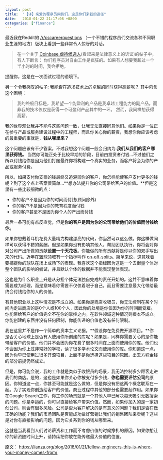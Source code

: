 ```yaml
---
layout: post
title:  "【译】亲爱的程序员同侪们，这是你们来钱的途径"
date:   2018-01-22 21:17:08 +0800 
categories: ["finance"]
---
```


最近我在Reddit的 [/r/cscareerquestions][/r/cscareerquestions] （一个不错的程序员们交流各种不同职业生涯的地方）版块上看到一些非常令人惊讶的对话。

> 在一个关于 [Coinbase 虐待候选人][Coinbase mistreating a candidate](看起来是法律意义上的诉讼)的帖子中，有人下断言： 你们程序员对自由工作是疯狂的。如果有人想要我超过一个半小时的时间，我会拒绝。

提醒你，这是在一次面试过程的语境下。

另一个令我感叹的帖子: [我能否在追求技术上的卓越的同时获得高薪呢？][How can I pursue technical excellence above all else, while still getting paid well] 其中包含这个困境：
> 我的终极目标是，我希望一个能盈利的产品是我卓越工程能力的副产品，而非我的技术仅仅是获得一个可盈利产品其中的一环。
> 然而，我同样想获得高薪。

我的世界观让我并不能与这些问题一致，让我无法直接同意他们。如果你是一位正在参与产品或服务建设过程中的工程师，而且你关心你的薪资，我想你你应该考虑的最重要的事就是，**钱从哪里来？**

这个问题应该有不少答案，不过我想这个问题一般会归纳为:**我们从我们的客户哪里获得钱。** 当然你可能正处于比较早期的阶段，目前由投资者付钱...不过他们之所以付钱给你是因为他们打赌最终你将构建一个真实的业务，而客户将会为你的产品或服务付费。

所以，如果支付你支票的钱最终又追溯回你的客户，你怎样能使客户支付更多的钱呢？到了这个点上答案很简单...**想办法提升你的公司带给客户的价值。**但是这里有一些比较细微的点：
- 你的客户不是因为你的时间而付钱(顾问除外)
- 你的客户不是因为你的教育程度而付钱
- 你的客户甚至不是因为你个人的产出而付钱

最后一条可能有点反直觉，但是**你的客户是因为你的公司带给他们的价值而付钱给你。**

如果你想戴着耳机花费大量精力构建漂亮的代码，你当然可以这么做。你这样做同样可以获得不错的薪酬。但是如果你没有影响其他人，帮助团队执行，你将会对你对公司产出所做的贡献**设置一个天花板**。你能做的所有贡献将是你以你的双手写出来的代码。近年在篮球领域有一个指标叫作 [on-off-splits][on-off-splits]。简单来说，这意味着要捕捉你的球队在场上或场下的表现。我喜欢这个指标因为这是一个去衡量个体对整个团队的影响的尝试，并且默认个体的数据并不能表现整体表现。

这也是为什么职业上升是从分担个体无法独自完成的责任开始的。这并不意味着你需要成为经理，而是意味着你需要不仅仅着眼于自己，而且需要注意最大化带给最终会付钱给你的人的价值。

有其他职业以上这种情况是不成立的。如果你是商店收银员，你无法控制在某个时间内走进商店的是0个人或100个人，因此你的处境是你仅因为你的时间而受雇。你能带给客户的价值完全不在你的掌控之内。在软件领域这种情况则根本不成立。你能创建的东西并没有任何限制，你能传递的价值也没有任何限制。

我在这里并不是作一个简单的资本主义论据。**假设你在免费做开源项目。**你是否关心地球上是否有人使用你所创建的库呢？如果是，同样你需要关心的是你能带给客户的价值。他们并不会因为你花费了很多时间在上面而使用你的库。他们也不会因为你上过非常好的学校，读了很多学术论文而使用你的库。你知道这一点，因为你早已使用过很多开源项目，上面不是你选择这些项目的原因。出去方程金钱的部分前提仍然成立。

但是，你可能会说，我的工作就是类似于收银员的场景，我无法控制多少顾客走进我们的商店。是的，这也是如果你关心你被支付多少钱，**你也需要评估公司**的原因。你知道这一点，你甚至可能就是这么做的，但是你没有把这两个概念联系在一起。为了实现你创造给客户的价值，商业过程中其他的部分也需要起作用。如果你在Google Search工作，你工作的场景就是一个其他人早已解决每天吸引无数搜索的问题。你是幸运的，你可以直接给客户带来价值。然而，如果你加入的是一家初创公司，则会有很多风险。公司是否为客户解决的是有意义的问题？我们是否在做正确的功能？我们的市场团队是否能成功做好营销让我们的销售团队来卖呢？这些是对你有直接影响的问题，因为它关系到你的钱从哪里来。

这就是当我看到人们讨论薪资和工作而不考虑价值的时候挣扎的原因。如果你想让你的薪资随时间上升，请持续把你放在能传递最大价值的位置。

原文： <https://lianza.org/blog/2018/01/21/fellow-engineers-this-is-where-your-money-comes-from/>

[/r/cscareerquestions]: https://www.reddit.com/r/cscareerquestions/
[Coinbase mistreating a candidate]: https://www.reddit.com/r/cscareerquestions/comments/7nszwq/beware_of_coinbase/
[How can I pursue technical excellence above all else, while still getting paid well]: https://www.reddit.com/r/cscareerquestions/comments/7mgp1m/how_can_i_pursue_technical_excellence_above_all/
[on-off-splits]: http://bleacherreport.com/articles/1813902-advanced-nba-stats-for-dummies-how-to-understand-the-new-hoops-math